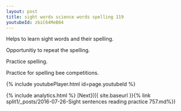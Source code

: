 ```yaml
---
layout: post
title: sight words science words spelling 119
youtubeId: zbiC64MeB04
---
```

 
 
Helps to learn sight words and their spelling.

Opportunitiy to repeat the spelling. 

Practice spelling. 
 
Practice for spelling bee competitions. 
 
{% include youtubePlayer.html id=page.youtubeId %}
 
 
{% include analytics.html %} 
[Next]({{ site.baseurl }}{% link  split1/_posts/2016-07-26-Sight sentences reading practice 757.md%})
 
